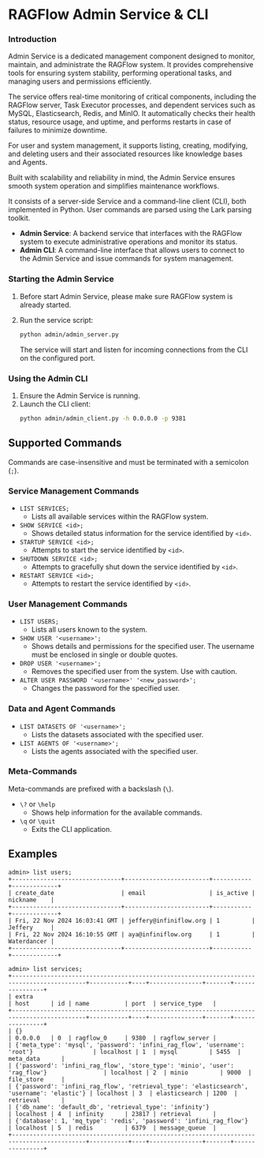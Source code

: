 # RAGFlow Admin Service & CLI

### Introduction

Admin Service is a dedicated management component designed to monitor, maintain, and administrate the RAGFlow system. It provides comprehensive tools for ensuring system stability, performing operational tasks, and managing users and permissions efficiently.

The service offers real-time monitoring of critical components, including the RAGFlow server, Task Executor processes, and dependent services such as MySQL, Elasticsearch, Redis, and MinIO. It automatically checks their health status, resource usage, and uptime, and performs restarts in case of failures to minimize downtime.

For user and system management, it supports listing, creating, modifying, and deleting users and their associated resources like knowledge bases and Agents.

Built with scalability and reliability in mind, the Admin Service ensures smooth system operation and simplifies maintenance workflows.

It consists of a server-side Service and a command-line client (CLI), both implemented in Python. User commands are parsed using the Lark parsing toolkit.

- **Admin Service**: A backend service that interfaces with the RAGFlow system to execute administrative operations and monitor its status.
- **Admin CLI**: A command-line interface that allows users to connect to the Admin Service and issue commands for system management.

### Starting the Admin Service

1.  Before start Admin Service, please make sure RAGFlow system is already started.

2.  Run the service script:
    ```bash
    python admin/admin_server.py
    ```
    The service will start and listen for incoming connections from the CLI on the configured port.

### Using the Admin CLI

1.  Ensure the Admin Service is running.
2.  Launch the CLI client:
    ```bash
    python admin/admin_client.py -h 0.0.0.0 -p 9381

## Supported Commands

Commands are case-insensitive and must be terminated with a semicolon (`;`).

### Service Management Commands

-   `LIST SERVICES;`
    -   Lists all available services within the RAGFlow system.
-   `SHOW SERVICE <id>;`
    -   Shows detailed status information for the service identified by `<id>`.
-   `STARTUP SERVICE <id>;`
    -   Attempts to start the service identified by `<id>`.
-   `SHUTDOWN SERVICE <id>;`
    -   Attempts to gracefully shut down the service identified by `<id>`.
-   `RESTART SERVICE <id>;`
    -   Attempts to restart the service identified by `<id>`.

### User Management Commands

-   `LIST USERS;`
    -   Lists all users known to the system.
-   `SHOW USER '<username>';`
    -   Shows details and permissions for the specified user. The username must be enclosed in single or double quotes.
-   `DROP USER '<username>';`
    -   Removes the specified user from the system. Use with caution.
-   `ALTER USER PASSWORD '<username>' '<new_password>';`
    -   Changes the password for the specified user.

### Data and Agent Commands

-   `LIST DATASETS OF '<username>';`
    -   Lists the datasets associated with the specified user.
-   `LIST AGENTS OF '<username>';`
    -   Lists the agents associated with the specified user.

### Meta-Commands

Meta-commands are prefixed with a backslash (`\`).

-   `\?` or `\help`
    -   Shows help information for the available commands.
-   `\q` or `\quit`
    -   Exits the CLI application.

## Examples

```commandline
admin> list users;
+-------------------------------+------------------------+-----------+-------------+
| create_date                   | email                  | is_active | nickname    |
+-------------------------------+------------------------+-----------+-------------+
| Fri, 22 Nov 2024 16:03:41 GMT | jeffery@infiniflow.org | 1         | Jeffery     |
| Fri, 22 Nov 2024 16:10:55 GMT | aya@infiniflow.org     | 1         | Waterdancer |
+-------------------------------+------------------------+-----------+-------------+

admin> list services;
+-------------------------------------------------------------------------------------------+-----------+----+---------------+-------+----------------+
| extra                                                                                     | host      | id | name          | port  | service_type   |
+-------------------------------------------------------------------------------------------+-----------+----+---------------+-------+----------------+
| {}                                                                                        | 0.0.0.0   | 0  | ragflow_0     | 9380  | ragflow_server |
| {'meta_type': 'mysql', 'password': 'infini_rag_flow', 'username': 'root'}                 | localhost | 1  | mysql         | 5455  | meta_data      |
| {'password': 'infini_rag_flow', 'store_type': 'minio', 'user': 'rag_flow'}                | localhost | 2  | minio         | 9000  | file_store     |
| {'password': 'infini_rag_flow', 'retrieval_type': 'elasticsearch', 'username': 'elastic'} | localhost | 3  | elasticsearch | 1200  | retrieval      |
| {'db_name': 'default_db', 'retrieval_type': 'infinity'}                                   | localhost | 4  | infinity      | 23817 | retrieval      |
| {'database': 1, 'mq_type': 'redis', 'password': 'infini_rag_flow'}                        | localhost | 5  | redis         | 6379  | message_queue  |
+-------------------------------------------------------------------------------------------+-----------+----+---------------+-------+----------------+
```
